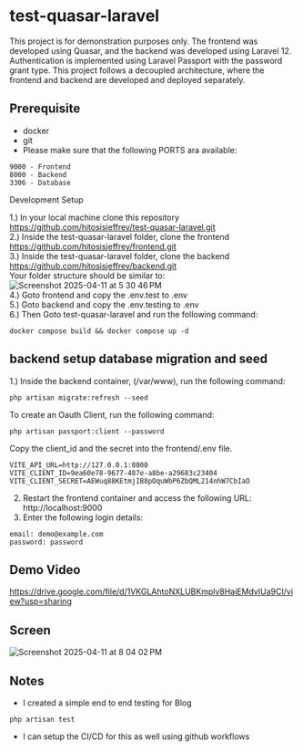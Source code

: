 # test-quasar-laravel
<p>
This project is for demonstration purposes only.
The frontend was developed using Quasar, and the backend was developed using Laravel 12.
Authentication is implemented using Laravel Passport with the password grant type.
This project follows a decoupled architecture, where the frontend and backend are developed and deployed separately.
</p>

## Prerequisite
- docker
- git
- Please make sure that the following PORTS ara available:
```
9000 - Frontend
8000 - Backend
3306 - Database
```

Development Setup

1.) In your local machine clone this repository https://github.com/hitosisjeffrey/test-quasar-laravel.git <br>
2.) Inside the test-quasar-laravel folder, clone the frontend https://github.com/hitosisjeffrey/frontend.git <br>
3.) Inside the test-quasar-laravel folder, clone the backend  https://github.com/hitosisjeffrey/backend.git <br>
Your folder structure should be similar to: <br>
![Screenshot 2025-04-11 at 5 30 46 PM](https://github.com/user-attachments/assets/1bcdf080-28db-419a-97d8-40dabb38fd45)
<br>
4.) Goto frontend and copy the .env.test to .env  <br>
5.) Goto backend and copy the .env.testing to .env   <br>
6.) Then Goto test-quasar-laravel and run the following command:
```
docker compose build && docker compose up -d
```
## backend setup database migration and seed
1.) Inside the backend container, (/var/www), run the following command: 
```
php artisan migrate:refresh --seed
```
To create an Oauth Client, run the following command:
```
php artisan passport:client --password
```

Copy the client_id and the secret into the frontend/.env file.
```
VITE_API_URL=http://127.0.0.1:8000
VITE_CLIENT_ID=9ea60e78-9677-487e-a8be-a29683c23404
VITE_CLIENT_SECRET=AEWuq88KEtmjIB8pOquWbP6ZbQML214nhW7CbIaO
```
2. Restart the frontend container and access the following URL: http://localhost:9000
3. Enter the following login details:
```
email: demo@example.com
password: password
```

## Demo Video
https://drive.google.com/file/d/1VKGLAhtoNXLUBKmplv8HaiEMdvIUa9CI/view?usp=sharing

## Screen
![Screenshot 2025-04-11 at 8 04 02 PM](https://github.com/user-attachments/assets/3dd6140f-06fa-4e03-9891-abc3f5d8009d)

## Notes
- I created a simple end to end testing for Blog 
```
php artisan test
```
- I can setup the CI/CD for this as well using github workflows 
